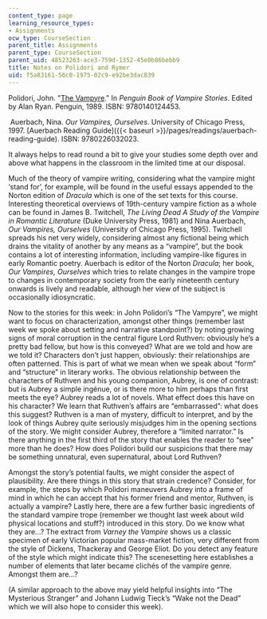 ```yaml
---
content_type: page
learning_resource_types:
- Assignments
ocw_type: CourseSection
parent_title: Assignments
parent_type: CourseSection
parent_uid: 48523263-ace3-759d-1352-45e0b86bebb9
title: Notes on Polidori and Rymer
uid: f5a83161-56c0-1975-02c9-e92be3dac839
---
```


Polidori, John. "[The Vampyre](https://www.gutenberg.org/files/6087/6087-h/6087-h.htm)." In _Penguin Book of Vampire Stories_. Edited by Alan Ryan. Penguin, 1989. ISBN: 9780140124453.

 Auerbach, Nina. _Our Vampires, Ourselves_. University of Chicago Press, 1997. [Auerbach Reading Guide]({{< baseurl >}}/pages/readings/auerbach-reading-guide). ISBN: 9780226032023.

It always helps to read round a bit to give your studies some depth over and above what happens in the classroom in the limited time at our disposal. 

Much of the theory of vampire writing, considering what the vampire might ‘stand for’, for example, will be found in the useful essays appended to the Norton edition of _Dracula_ which is one of the set texts for this course. Interesting theoretical overviews of 19th-century vampire fiction as a whole can be found in James B. Twitchell, _The Living Dead A Study of the Vampire in Romantic Literature_ (Duke University Press, 1981) and Nina Auerbach, _Our Vampires, Ourselves_ (University of Chicago Press, 1995). Twitchell spreads his net very widely, considering almost any fictional being which drains the vitality of another by any means as a “vampire”, but the book contains a lot of interesting information, including vampire-like figures in early Romantic poetry. Auerbach is editor of the Norton _Dracula_; her book, _Our Vampires, Ourselves_ which tries to relate changes in the vampire trope to changes in contemporary society from the early nineteenth century onwards is lively and readable, although her view of the subject is occasionally idiosyncratic.

Now to the stories for this week: in John Polidori’s “The Vampyre”, we might want to focus on characterization, amongst other things (remember last week we spoke about setting and narrative standpoint?) by noting growing signs of moral corruption in the central figure Lord Ruthven: obviously he’s a pretty bad fellow, but how is this conveyed? What are we told and how are we told it? Characters don’t just happen, obviously: their relationships are often patterned. This is part of what we mean when we speak about “form” and “structure” in literary works. The obvious relationship between the characters of Ruthven and his young companion, Aubrey, is one of contrast: but is Aubrey a simple ingénue, or is there more to him perhaps than first meets the eye? Aubrey reads a lot of novels. What effect does this have on his character? We learn that Ruthven’s affairs are “embarrassed”: what does this suggest? Ruthven is a man of mystery, difficult to interpret, and by the look of things Aubrey quite seriously misjudges him in the opening sections of the story. We might consider Aubrey, therefore a “limited narrator.” Is there anything in the first third of the story that enables the reader to “see” more than he does? How does Polidori build our suspicions that there may be something unnatural, even supernatural, about Lord Ruthven?

Amongst the story’s potential faults, we might consider the aspect of plausibility. Are there things in this story that strain credence? Consider, for example, the steps by which Polidori maneuvers Aubrey into a frame of mind in which he can accept that his former friend and mentor, Ruthven, is actually a vampire? Lastly here, there are a few further basic ingredients of the standard vampire trope (remember we thought last week about wild physical locations and stuff?) introduced in this story. Do we know what they are…? The extract from _Varney the Vampire_ shows us a classic specimen of early Victorian popular mass-market fiction, very different from the style of Dickens, Thackeray and George Eliot. Do you detect any feature of the style which might indicate this? The scenesetting here establishes a number of elements that later became clichés of the vampire genre. Amongst them are…?

(A similar approach to the above may yield helpful insights into “The Mysterious Stranger” and Johann Ludwig Tieck’s “Wake not the Dead” which we will also hope to consider this week).